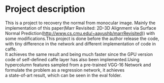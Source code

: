 # Project description  
This is a project to recovery the normal from monocular image. Mainly the implementation of this paper(Marr Revisited: 2D-3D Alignment via Surface Normal Prediction(http://www.cs.cmu.edu/~aayushb/marrRevisited)) with some modifications.This project is done before the author release the code, with tiny difference in the network and different implementation of code in caffe.  
It achieves the same result and being much faster since the GPU version code of self-defined caffe layer has also been implemented.Using hypercolumn features sampled from a pre-trained VGG-16 Network and formulate the problem as a regression network, it achieves  
a state-of-art result, which can be seen in the eval folder.

